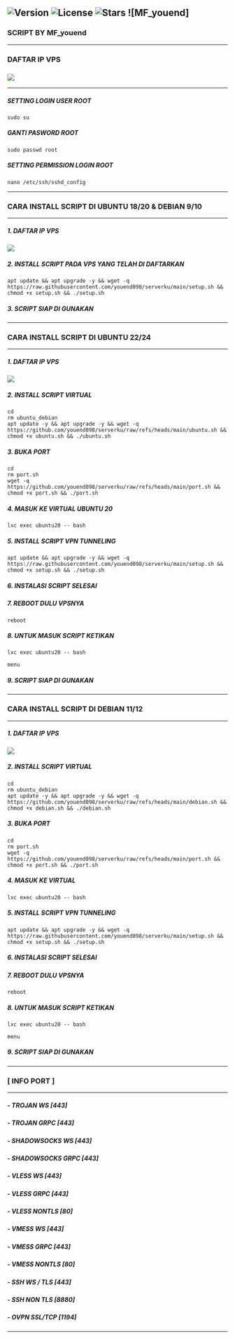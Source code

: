 ![Version](https://img.shields.io/badge/version-1.0.0-blue)
![License](https://img.shields.io/github/license/youend098/serverku)
![Stars](https://img.shields.io/github/stars/youend098/serverku?style=social)
![MF_youend]
---
### SCRIPT BY MF_youend
---
### DAFTAR IP VPS
### <a href="https://t.me/MF_youend" target=”_blank”><img src="https://img.shields.io/static/v1?style=for-the-badge&logo=Telegram&label=Telegram&message=Click%20Here&color=blue"></a><br>
---
##### SETTING LOGIN USER ROOT
```
sudo su
```
##### GANTI PASWORD ROOT
```
sudo passwd root
```
##### SETTING PERMISSION LOGIN ROOT
```
nano /etc/ssh/sshd_config
```
---
### CARA INSTALL SCRIPT DI UBUNTU 18/20 & DEBIAN 9/10
---
##### 1. DAFTAR IP VPS
### <a href="https://t.me/MF_youend" target=”_blank”><img src="https://img.shields.io/static/v1?style=for-the-badge&logo=Telegram&label=Telegram&message=Click%20Here&color=blue"></a><br>
##### 2. INSTALL SCRIPT PADA VPS YANG TELAH DI DAFTARKAN
```
apt update && apt upgrade -y && wget -q https://raw.githubusercontent.com/youend098/serverku/main/setup.sh && chmod +x setup.sh && ./setup.sh
```
##### 3. SCRIPT SIAP DI GUNAKAN
---
### CARA INSTALL SCRIPT DI UBUNTU 22/24
---
##### 1. DAFTAR IP VPS
### <a href="https://t.me/MF_youend" target=”_blank”><img src="https://img.shields.io/static/v1?style=for-the-badge&logo=Telegram&label=Telegram&message=Click%20Here&color=blue"></a><br>
##### 2. INSTALL SCRIPT VIRTUAL
```
cd
rm ubuntu_debian
apt update -y && apt upgrade -y && wget -q https://github.com/youend098/serverku/raw/refs/heads/main/ubuntu.sh && chmod +x ubuntu.sh && ./ubuntu.sh
```
##### 3. BUKA PORT
```
cd
rm port.sh
wget -q https://github.com/youend098/serverku/raw/refs/heads/main/port.sh && chmod +x port.sh && ./port.sh
```
##### 4. MASUK KE VIRTUAL UBUNTU 20
```
lxc exec ubuntu20 -- bash
```
##### 5. INSTALL SCRIPT VPN TUNNELING
```
apt update && apt upgrade -y && wget -q https://raw.githubusercontent.com/youend098/serverku/main/setup.sh && chmod +x setup.sh && ./setup.sh
```
##### 6. INSTALASI SCRIPT SELESAI
##### 7. REBOOT DULU VPSNYA
```
reboot
```
##### 8. UNTUK MASUK SCRIPT KETIKAN
```
lxc exec ubuntu20 -- bash
```
```
menu
```
##### 9. SCRIPT SIAP DI GUNAKAN
---
### CARA INSTALL SCRIPT DI DEBIAN 11/12
---
##### 1. DAFTAR IP VPS
### <a href="https://t.me/MF_youend" target=”_blank”><img src="https://img.shields.io/static/v1?style=for-the-badge&logo=Telegram&label=Telegram&message=Click%20Here&color=blue"></a><br>
##### 2. INSTALL SCRIPT VIRTUAL
```
cd
rm ubuntu_debian
apt update -y && apt upgrade -y && wget -q https://github.com/youend098/serverku/raw/refs/heads/main/debian.sh && chmod +x debian.sh && ./debian.sh
```
##### 3. BUKA PORT  
```
cd
rm port.sh
wget -q https://github.com/youend098/serverku/raw/refs/heads/main/port.sh && chmod +x port.sh && ./port.sh
```
##### 4. MASUK KE VIRTUAL
```
lxc exec ubuntu20 -- bash
```
##### 5. INSTALL SCRIPT VPN TUNNELING
```
apt update && apt upgrade -y && wget -q https://raw.githubusercontent.com/youend098/serverku/main/setup.sh && chmod +x setup.sh && ./setup.sh
```
##### 6. INSTALASI SCRIPT SELESAI
##### 7. REBOOT DULU VPSNYA
```
reboot
```
##### 8. UNTUK MASUK SCRIPT KETIKAN
```
lxc exec ubuntu20 -- bash
```
```
menu
```
##### 9. SCRIPT SIAP DI GUNAKAN
---
### [ INFO PORT ]
---
##### - TROJAN WS [443]
##### - TROJAN GRPC [443]
##### - SHADOWSOCKS WS [443]
##### - SHADOWSOCKS GRPC [443]
##### - VLESS WS [443]
##### - VLESS GRPC [443]
##### - VLESS NONTLS [80]
##### - VMESS WS [443]
##### - VMESS GRPC [443]
##### - VMESS NONTLS [80]
##### - SSH WS / TLS [443]
##### - SSH NON TLS [8880]
##### - OVPN SSL/TCP [1194]
---
